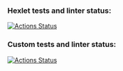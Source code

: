 ### Hexlet tests and linter status:
[![Actions Status](https://github.com/MaksimovYuriy/rails-project-66/actions/workflows/hexlet-check.yml/badge.svg)](https://github.com/MaksimovYuriy/rails-project-66/actions)

### Custom tests and linter status:
[![Actions Status](https://github.com/MaksimovYuriy/rails-project-66/actions/workflows/ci.yml/badge.svg)](https://github.com/MaksimovYuriy/rails-project-66/actions)